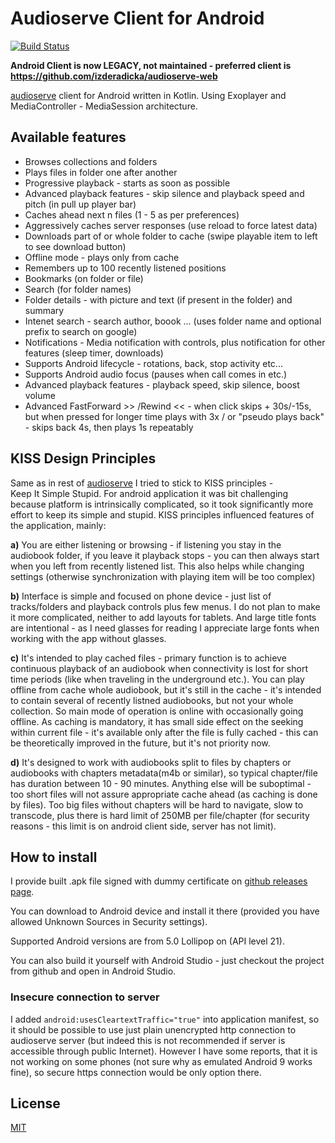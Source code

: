 Audioserve Client for Android
============================
[![Build Status](https://travis-ci.org/izderadicka/audioserve-android.svg?branch=master)](https://travis-ci.org/izderadicka/audioserve-android)

**Android Client is now LEGACY, not maintained - preferred client is https://github.com/izderadicka/audioserve-web**

[audioserve](https://github.com/izderadicka/audioserve) client for Android written in Kotlin.
Using Exoplayer and MediaController - MediaSession architecture.




Available features
------------------

* Browses collections and folders
* Plays files in folder one after another
* Progressive playback - starts as soon as possible
* Advanced playback features - skip silence and playback speed and pitch (in pull up player bar)
* Caches ahead next n files (1 - 5 as per preferences)
* Aggressively caches server responses (use reload to force latest data)
* Downloads part of or whole folder to cache (swipe playable item to left to see download button)
* Offline mode - plays only from cache
* Remembers up to 100 recently listened positions
* Bookmarks (on folder or file)
* Search (for folder names)
* Folder details - with picture and text (if present in the folder) and summary
* Intenet search - search author, boook ...  (uses folder name and optional prefix to search on google)
* Notifications - Media notification with controls, plus notification for other features (sleep timer, downloads)
* Supports Android lifecycle - rotations, back, stop activity etc...
* Supports Android audio focus (pauses when call comes in etc.)
* Advanced playback features - playback speed, skip silence, boost volume
* Advanced FastForward >> /Rewind << - when click  skips + 30s/-15s, but when pressed for longer time plays with 3x / or "pseudo plays back" - skips back 4s, then plays 1s repeatably


KISS Design Principles
-----------------

Same as in rest of [audioserve](https://github.com/izderadicka/audioserve) I tried to stick to KISS principles -  
Keep It Simple Stupid.
For android application it was bit challenging because platform is intrinsically complicated,
so it took significantly more effort to keep its simple and stupid.
KISS principles influenced features of the application, mainly:

**a)** You are either listening or browsing - if listening you stay in the audiobook folder, if 
you leave it playback stops - you can then always start when you left from recently 
listened list. This also helps while changing settings (otherwise 
synchronization with playing item will be too complex)
    
**b)** Interface is simple and focused on phone device - just list of tracks/folders and playback controls plus few menus.
I do not plan to make it more complicated, neither to add layouts for tablets. 
And large title fonts are intentional - as I need glasses for reading I appreciate large fonts 
when working with the app without glasses.

**c)** It's intended to play cached files - primary function is to achieve continuous 
playback of an audiobook when connectivity is lost for short time periods (like
when traveling in the underground etc.).  You can play offline from cache whole audiobook,
but it's still in the cache -  it's intended to contain several of recently listned audiobooks, 
but not your whole collection. So main mode of operation is online with occasionally going offline.
As caching is mandatory, it has small side effect on the seeking within current file - it's 
available only after the file is fully cached - this can be theoretically improved in the future,
but it's not priority now.

**d)** It's designed to work with audiobooks split to files by chapters or audiobooks with chapters metadata(m4b or similar), 
so typical chapter/file has duration between 10 - 90 minutes. Anything else will be suboptimal - too short files will not assure
appropriate cache ahead (as caching is done by files). Too big files without chapters will be hard to navigate, slow to transcode,
plus there is hard limit of 250MB per file/chapter (for security reasons - this limit is on android client side, server has not limit).



How to install
--------------

I provide built .apk file signed with dummy certificate on 
[github releases page](https://github.com/izderadicka/audioserve-android/releases).

You can download to Android device and install it there 
(provided you have allowed Unknown Sources in Security settings).

Supported Android versions are from 5.0 Lollipop on (API level 21).

You can also build it yourself with Android Studio - just checkout the project from github and
open in Android Studio.

### Insecure connection to server
I added `android:usesCleartextTraffic="true"` into application manifest, so it should be possible
to use just plain unencrypted http connection to audioserve server (but indeed this is not recommended
if server is accessible through public Internet). However I have some reports, that it is not working
on some phones (not sure why as emulated Android 9 works fine), so secure https connection would
be only option there.



License
-------

[MIT](https://opensource.org/licenses/MIT) 

